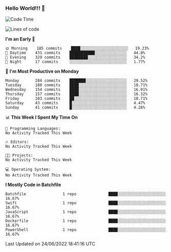 ### Hello World!!! 👋

<!--
**kekotek/kekotek** is a ✨ _special_ ✨ repository because its `README.md` (this file) appears on your GitHub profile.

Here are some ideas to get you started:

- 🔭 I’m currently working on ...
- 🌱 I’m currently learning ...
- 👯 I’m looking to collaborate on ...
- 🤔 I’m looking for help with ...
- 💬 Ask me about ...
- 📫 How to reach me: ...
- 😄 Pronouns: ...
- ⚡ Fun fact: ...
-->

<!--START_SECTION:waka-->
![Code Time](http://img.shields.io/badge/Code%20Time-0%20secs-blue)

![Lines of code](https://img.shields.io/badge/From%20Hello%20World%20I%27ve%20Written-19%20Thousand%20lines%20of%20code-blue)

**I'm an Early 🐤** 

```text
🌞 Morning    185 commits    ████░░░░░░░░░░░░░░░░░░░░░   19.23% 
🌆 Daytime    431 commits    ███████████░░░░░░░░░░░░░░   44.8% 
🌃 Evening    329 commits    ████████░░░░░░░░░░░░░░░░░   34.2% 
🌙 Night      17 commits     ░░░░░░░░░░░░░░░░░░░░░░░░░   1.77%

```
📅 **I'm Most Productive on Monday** 

```text
Monday       284 commits    ███████░░░░░░░░░░░░░░░░░░   29.52% 
Tuesday      180 commits    ████░░░░░░░░░░░░░░░░░░░░░   18.71% 
Wednesday    154 commits    ████░░░░░░░░░░░░░░░░░░░░░   16.01% 
Thursday     157 commits    ████░░░░░░░░░░░░░░░░░░░░░   16.32% 
Friday       103 commits    ██░░░░░░░░░░░░░░░░░░░░░░░   10.71% 
Saturday     43 commits     █░░░░░░░░░░░░░░░░░░░░░░░░   4.47% 
Sunday       41 commits     █░░░░░░░░░░░░░░░░░░░░░░░░   4.26%

```


📊 **This Week I Spent My Time On** 

```text
💬 Programming Languages: 
No Activity Tracked This Week

🔥 Editors: 
No Activity Tracked This Week

🐱‍💻 Projects: 
No Activity Tracked This Week

💻 Operating System: 
No Activity Tracked This Week

```

**I Mostly Code in Batchfile** 

```text
Batchfile                1 repo              ████░░░░░░░░░░░░░░░░░░░░░   16.67% 
Swift                    1 repo              ████░░░░░░░░░░░░░░░░░░░░░   16.67% 
JavaScript               1 repo              ████░░░░░░░░░░░░░░░░░░░░░   16.67% 
Dockerfile               1 repo              ████░░░░░░░░░░░░░░░░░░░░░   16.67% 
PowerShell               1 repo              ████░░░░░░░░░░░░░░░░░░░░░   16.67%

```



 Last Updated on 24/06/2022 18:41:16 UTC
<!--END_SECTION:waka-->
